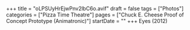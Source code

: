 +++
title = "oLPSUyHrEjwPnv2lbC6o.avif"
draft = false
tags = ["Photos"]
categories = ["Pizza Time Theatre"]
pages = ["Chuck E. Cheese Proof of Concept Prototype (Animatronic)"]
startDate = ""
+++
Eyes (2012)
